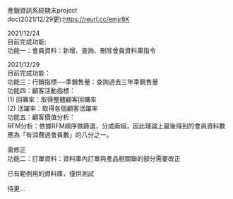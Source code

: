 產銷資訊系統期末project  
doc(2021/12/29更):https://reurl.cc/emjr8K  
  
2021/12/24  
目前完成功能:  
功能一：會員資料：新增、查詢、刪除會員資料庫指令  
  
2021/12/29  
目前完成功能：  
功能三：行銷指標──季銷售量：查詢過去三年季銷售量  
功能四：顧客活動指標：  
(1) 回購率：取得整體顧客回購率  
(2) 活躍率：取得各個顧客活躍率  
功能五：顧客價值分析：  
RFM分析：依據RFM順序做篩選，分成兩組，因此理論上最後得到的會員資料數應為「有消費過會員數」的八分之一。  
  
需修正  
功能二：訂單資料：資料庫內訂單與產品相關聯的部分需要改正  
  
已有範例用的資料庫，僅供測試  
  
待更...  
